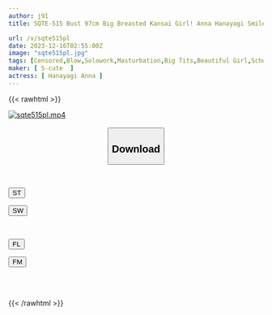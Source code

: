 ```yaml
---
author: j91
title: SQTE-515 Bust 97cm Big Breasted Kansai Girl! Anna Hanayagi Smiles Shyly As Her Sensitive Nipples Are Touched (Heart)

url: /v/sqte515pl
date: 2023-12-16T02:55:00Z
image: "sqte515pl.jpg"
tags: [Censored,Blow,Solowork,Masturbation,Big Tits,Beautiful Girl,School Uniform	 ]
maker: [ S-cute  ]
actress: [ Hanayagi Anna ]
---
```



{{< rawhtml >}}

<div class="video" data-videoid="8PrkZyJAvpCMXJ">
    <a href="javascript:;">
        <img src="/v/sqte515pl/sqte515pl.jpg" width="WIDTH" height="HEIGHT" alt="sqte515pl.mp4" loading="lazy">
    </a>
</div>

<script type="text/javascript" src="https://j91.asia/asset/on-demand-st.js"></script>

<br>
  <link rel="stylesheet" href="https://j91.asia/asset/bs5.css">
  
  <center>
  <button class="btn btn-primary" type="button" data-bs-toggle="collapse" data-bs-target=".multi-collapse" aria-expanded="false" aria-controls="multiCollapseExample1 multiCollapseExample2"><h2>Download</h2></button></center>
</p>
<div class="row">
  <div class="col">
    <div class="collapse multi-collapse" id="multiCollapseExample1">
      <div class="card card-body">
	      	      <br>
<div class="buttons">  
<p><a href="https://streamtape.to/v/8PrkZyJAvpCMXJ" target="_blank"><button class="btn-hover color-3"><i class="fa fa-download"></i> ST</button></a></p>
<p><a href="https://flaswish.com/uqs3c0qpupvo" target="_blank"><button class="btn-hover color-2"><i class="fa fa-download"></i> SW</button></a></p></div>
    </div>
  </div>
</div>
  <div class="col">
    <div class="collapse multi-collapse" id="multiCollapseExample2">
      <div class="card card-body">
	      <br>
<div class="buttons">
<p><a href="javascript:;" target="_blank"><button class="btn-hover color-9"><i class="fa fa-download"></i> FL</button></a></p>
<p><a href="javascript:;" target="_blank"><button class="btn-hover color-8"><i class="fa fa-download"></i> FM</button></a></p></div>
<br><br>
      </div>
    </div>
  </div>
</div>

{{< /rawhtml >}}